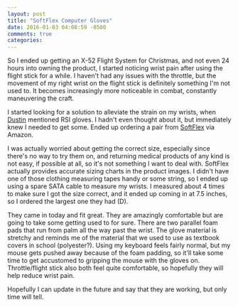 ```yaml
---
layout: post
title: "SoftFlex Computer Gloves"
date: 2016-01-03 04:08:59 -0500
comments: true
categories:
---
```


So I ended up getting an X-52 Flight System for Christmas, and not even 24 hours into owning the product, I started noticing wrist pain after using the flight stick for a while. I haven't had any issues with the throttle, but the movement of my right wrist on the flight stick is definitely something I'm not used to. It becomes increasingly more noticeable in combat, constantly maneuvering the craft.

I started looking for a solution to alleviate the strain on my wrists, when  [Dustin](https://twitter.com/Dustin_Specht) mentioned RSI gloves. I hadn't even thought about it, but immediately knew I needed to get some. Ended up ordering a pair from [SoftFlex](http://www.amazon.com/gp/product/B0091UA1RM) via Amazon.

I was actually worried about getting the correct size, especially since there's no way to try them on, and returning medical products of any kind is not easy, if possible at all, so it's not something I want to deal with. SoftFlex actually provides accurate sizing charts in the product images. I didn't have one of those clothing measuring tapes handy or some string, so I ended up using a spare SATA cable to measure my wrists. I measured about 4 times to make sure I got the size correct, and it ended up coming in at 7.5 inches, so I ordered the largest one they had (D).

They came in today and fit great.  They are amazingly comfortable but are going to take some getting used to for sure. There are two parallel foam pads that run from palm all the way past the wrist. The glove material is stretchy and reminds me of the material that we used to use as textbook covers in school (polyester?). Using my keyboard feels fairly normal, but my mouse gets pushed away because of the foam padding, so it'll take some time to get accustomed to gripping the mouse with the gloves on. Throttle/flight stick also both feel quite comfortable, so hopefully they will help reduce wrist pain.

Hopefully I can update in the future and say that they are working, but only time will tell.